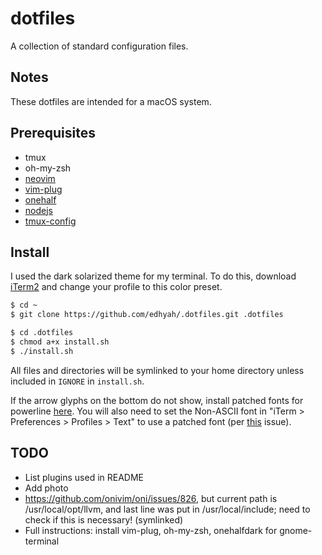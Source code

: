# dotfiles

A collection of standard configuration files.

## Notes

These dotfiles are intended for a macOS system.

## Prerequisites

* tmux
* oh-my-zsh
* [neovim](https://github.com/neovim/neovim)
* [vim-plug](https://github.com/junegunn/vim-plug)
* [onehalf](https://github.com/sonph/onehalf#installation--usage)
* [nodejs](https://nodejs.org/en/download/)
* [tmux-config](https://github.com/samoshkin/tmux-config)

## Install

I used the dark solarized theme for my terminal. To do this, download [iTerm2](https://iterm2.com) and change your profile to this color preset.

```bash
$ cd ~
$ git clone https://github.com/edhyah/.dotfiles.git .dotfiles

$ cd .dotfiles
$ chmod a+x install.sh
$ ./install.sh
```

All files and directories will be symlinked to your home directory unless
included in `IGNORE` in `install.sh`.

If the arrow glyphs on the bottom do not show, install patched fonts for powerline [here](https://github.com/powerline/fonts). You will also need to set the Non-ASCII font in "iTerm > Preferences > Profiles > Text" to use a patched font (per [this](https://github.com/powerline/fonts/issues/44) issue).

## TODO

* List plugins used in README
* Add photo
* https://github.com/onivim/oni/issues/826, but current path is /usr/local/opt/llvm, and last line was put in /usr/local/include; need to check if this is necessary! (symlinked)
* Full instructions: install vim-plug, oh-my-zsh, onehalfdark for gnome-terminal
